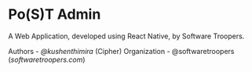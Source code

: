 # Po(S)T Admin

A Web Application, developed using React Native, by Software Troopers.

Authors - _@kushenthimira_ (Cipher)
Organization - @softwaretroopers (_softwaretroopers.com_)
